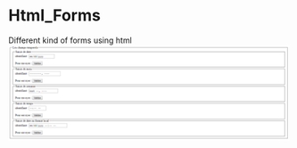 # Html_Forms
Different kind of forms using html
<img src="https://raw.githubusercontent.com/AbbaouiAmine/Html_Forms/master/01_champs_temporels.PNG">

